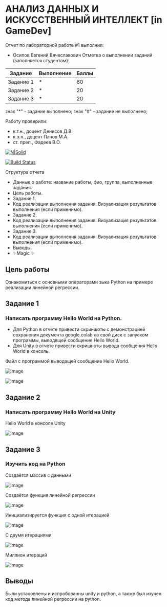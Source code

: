 # АНАЛИЗ ДАННЫХ И ИСКУССТВЕННЫЙ ИНТЕЛЛЕКТ [in GameDev]
Отчет по лабораторной работе #1 выполнил:
- Осипов Евгений Вячеславович
Отметка о выполнении заданий (заполняется студентом):

| Задание | Выполнение | Баллы |
| ------ | ------ | ------ |
| Задание 1 | * | 60 |
| Задание 2 | * | 20 |
| Задание 3 | * | 20 |

знак "*" - задание выполнено; знак "#" - задание не выполнено;

Работу проверили:
- к.т.н., доцент Денисов Д.В.
- к.э.н., доцент Панов М.А.
- ст. преп., Фадеев В.О.

[![N|Solid](https://cldup.com/dTxpPi9lDf.thumb.png)](https://nodesource.com/products/nsolid)

[![Build Status](https://travis-ci.org/joemccann/dillinger.svg?branch=master)](https://travis-ci.org/joemccann/dillinger)

Структура отчета

- Данные о работе: название работы, фио, группа, выполненные задания.
- Цель работы.
- Задание 1.
- Код реализации выполнения задания. Визуализация результатов выполнения (если применимо).
- Задание 2.
- Код реализации выполнения задания. Визуализация результатов выполнения (если применимо).
- Задание 3.
- Код реализации выполнения задания. Визуализация результатов выполнения (если применимо).
- Выводы.
- ✨Magic ✨

## Цель работы
Ознакомиться с основными операторами зыка Python на примере реализации линейной регрессии.

## Задание 1
### Написать программу Hello World на Python. 
- Для Python в отчете привести скриншоты с демонстрацией сохранения документа google.colab на свой диск с запуском программы, выводящей сообщение Hello World.
- Для Unity  в отчете привести скришноты вывода сообщения Hello World в консоль.

Файл с программой выводащей сообщение Hello World.

![image](https://user-images.githubusercontent.com/86779643/194107099-59c713b8-8afb-476c-9b1c-85cbbb25be5b.png)

![image](https://user-images.githubusercontent.com/86779643/194106455-ff71af28-4a88-47f3-bcb8-11db7c8c057c.png)



## Задание 2
###  Написать программу Hello World на Unity

Hello World в консоле Unity

![image](https://user-images.githubusercontent.com/86779643/194106388-211f8102-35f7-4b4c-8263-d50ae1aa5c56.png)


## Задание 3
### Изучить код на Python


Создаётся массив с данными

![image](https://user-images.githubusercontent.com/86779643/194127692-29a11076-5286-48e1-9e02-1b25c6eaac0d.png)

Создаётся функция линейной регрессии

![image](https://user-images.githubusercontent.com/86779643/194127900-eb522f5f-5194-4b13-a827-fd8eb888c5db.png)

Инициализируется функция с одной итерацией

![image](https://user-images.githubusercontent.com/86779643/194128085-039246e1-bc21-47f0-95ee-d2adf9c27e18.png)

С двумя итерациями


![image](https://user-images.githubusercontent.com/86779643/194128191-98141ff7-107c-4d36-bdec-efaa745d4f98.png)


Миллион итераций

![image](https://user-images.githubusercontent.com/86779643/194128283-d2da7e29-451b-40fa-908f-35cffef41ae6.png)




## Выводы

Были установлены и испробованны unity и python, а также был изучен код метода линейной регрессии на python.
